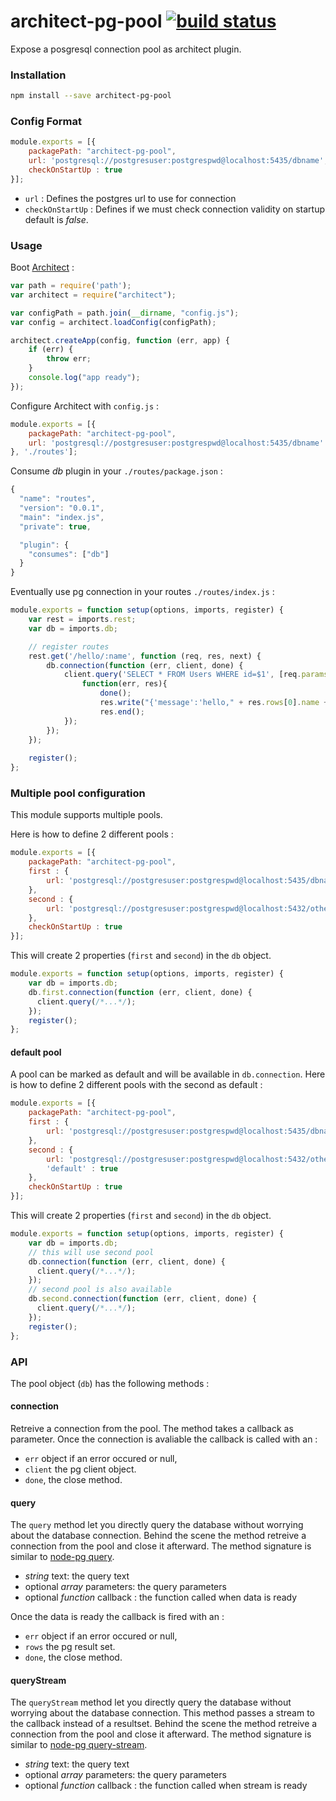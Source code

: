 architect-pg-pool [![build status](https://secure.travis-ci.org/bimedia-fr/architect-pg-pool.png)](https://travis-ci.org/bimedia-fr/architect-pg-pool)
=================

Expose a posgresql connection pool as architect plugin. 

### Installation

```sh
npm install --save architect-pg-pool
```

### Config Format
```js
module.exports = [{
    packagePath: "architect-pg-pool",
    url: 'postgresql://postgresuser:postgrespwd@localhost:5435/dbname',
    checkOnStartUp : true
}];
```
* `url` :  Defines the postgres url to use for connection
* `checkOnStartUp` : Defines if we must check connection validity on startup default is *false*.


### Usage

Boot [Architect](https://github.com/c9/architect) :

```js
var path = require('path');
var architect = require("architect");

var configPath = path.join(__dirname, "config.js");
var config = architect.loadConfig(configPath);

architect.createApp(config, function (err, app) {
    if (err) {
        throw err;
    }
    console.log("app ready");
});
```

Configure Architect with `config.js` :

```js
module.exports = [{
    packagePath: "architect-pg-pool",
    url: 'postgresql://postgresuser:postgrespwd@localhost:5435/dbname'
}, './routes'];
```

Consume *db* plugin in your `./routes/package.json` :

```js
{
  "name": "routes",
  "version": "0.0.1",
  "main": "index.js",
  "private": true,

  "plugin": {
    "consumes": ["db"]
  }
}
```
Eventually use pg connection in your routes `./routes/index.js` :

```js
module.exports = function setup(options, imports, register) {
    var rest = imports.rest;
    var db = imports.db;

    // register routes 
    rest.get('/hello/:name', function (req, res, next) {
        db.connection(function (err, client, done) {
            client.query('SELECT * FROM Users WHERE id=$1', [req.params.name], 
                function(err, res){
                    done();
                    res.write("{'message':'hello," + res.rows[0].name + "'}");
                    res.end();
            });
        });
    });
    
    register();
};
```
### Multiple pool configuration
This module supports multiple pools.

Here is how to define 2 different pools :
```js
module.exports = [{
    packagePath: "architect-pg-pool",
    first : {
    	url: 'postgresql://postgresuser:postgrespwd@localhost:5435/dbname'
    },
	second : {
    	url: 'postgresql://postgresuser:postgrespwd@localhost:5432/otherdb'
    },
    checkOnStartUp : true
}];
```

This will create 2 properties (`first` and `second`) in the `db` object.
```js
module.exports = function setup(options, imports, register) {
    var db = imports.db;
    db.first.connection(function (err, client, done) {
      client.query(/*...*/);
    });    
    register();
};
```
#### default pool
A pool can be marked as default and will be available in `db.connection`.
Here is how to define 2 different pools with the second as default :
```js
module.exports = [{
    packagePath: "architect-pg-pool",
    first : {
    	url: 'postgresql://postgresuser:postgrespwd@localhost:5435/dbname'
    },
	second : {
    	url: 'postgresql://postgresuser:postgrespwd@localhost:5432/otherdb',
        'default' : true
    },
    checkOnStartUp : true
}];
```
This will create 2 properties (`first` and `second`) in the `db` object.
```js
module.exports = function setup(options, imports, register) {
    var db = imports.db;
    // this will use second pool
    db.connection(function (err, client, done) {
      client.query(/*...*/);
    });
    // second pool is also available
    db.second.connection(function (err, client, done) {
      client.query(/*...*/);
    });
    register();
};
```
### API
The pool object (`db`) has the following methods :

#### connection
Retreive a connection from the pool. The method takes a callback as parameter. Once the connection is avaliable the callback is called with an :

* `err` object if an error occured or null,
* `client` the pg client object.
* `done`, the close method.

#### query
The `query` method let you directly query the database without worrying about the database connection. Behind the scene the method retreive a connection from the pool and close it afterward. The method signature is similar to [node-pg query](https://github.com/brianc/node-postgres/wiki/Client#simple-queries).
* _string_ text: the query text
* optional _array_ parameters: the query parameters
* optional _function_ callback : the function called when data is ready

Once the data is ready the callback is fired with an :

* `err` object if an error occured or null,
* `rows` the pg result set.
* `done`, the close method.

#### queryStream
The `queryStream` method let you directly query the database without worrying about the database connection. This method passes a stream to the callback instead of a resultset. Behind the scene the method retreive a connection from the pool and close it afterward. The method signature is similar to [node-pg query-stream](https://github.com/brianc/node-pg-query-stream#pg-query-stream).
* _string_ text: the query text
* optional _array_ parameters: the query parameters
* optional _function_ callback : the function called when stream is ready